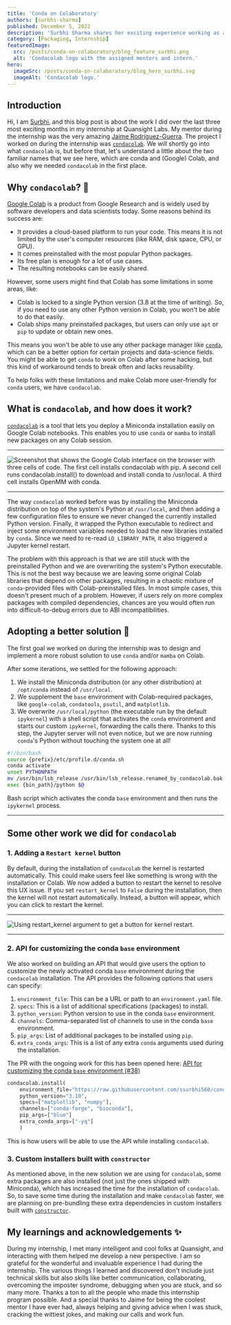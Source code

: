 ```yaml
---
title: 'Conda on Colaboratory'
authors: [surbhi-sharma]
published: December 5, 2022
description: 'Surbhi Sharma shares her exciting experience working as an intern at Quansight Labs and contributing to condacolab, a tool that lets you deploy a Miniconda installation easily on Google Colab notebooks. This enables you to use conda or mamba to install new packages on any Colab session.'
category: [Packaging, Internship]
featuredImage:
  src: /posts/conda-on-colaboratory/blog_feature_surbhi.png
  alt: 'Condacolab logo with the assigned mentors and intern.'
hero:
  imageSrc: /posts/conda-on-colaboratory/blog_hero_surbhi.svg
  imageAlt: 'Condacolab logo.'
---
```


## Introduction

Hi, I am [Surbhi](https://github.com/ssurbhi560), and this blog post is about the work I did over the last three most exciting months in my internship at Quansight Labs. My mentor during the internship was the very amazing [Jaime Rodríguez-Guerra](https://github.com/jaimergp). The project I worked on during the internship was [`condacolab`](https://github.com/conda-incubator/condacolab). We will shortly go into what `condacolab` is, but before that, let's understand a little about the two familiar names that we see here, which are conda and (Google) Colab, and also why we needed `condacolab` in the first place.

## Why `condacolab`? 🐍

[Google Colab](https://colab.research.google.com/) is a product from Google Research and is widely used by software developers and data scientists today. Some reasons behind its success are:

- It provides a cloud-based platform to run your code. This means it is not limited by the user's computer resources (like RAM, disk space, CPU, or GPU).
- It comes preinstalled with the most popular Python packages.
- Its free plan is enough for a lot of use cases.
- The resulting notebooks can be easily shared.

However, some users might find that Colab has some limitations in some areas, like:

- Colab is locked to a single Python version (3.8 at the time of writing). So, if you need to use any other Python version in Colab, you won't be able to do that easily.
- Colab ships many preinstalled packages, but users can only use `apt` or `pip` to update or obtain new ones.

This means you won't be able to use any other package manager like [`conda`](https://docs.conda.io/projects/conda/en/latest/), which can be a better option for certain projects and data-science fields. You might be able to get `conda` to work on Colab after some hacking, but this kind of workaround tends to break often and lacks reusability.

To help folks with these limitations and make Colab more user-friendly for `conda` users, we have `condacolab`.

## What is `condacolab`, and how does it work?

[`condacolab`](https://github.com/conda-incubator/condacolab) is a tool that lets you deploy a Miniconda installation easily on Google Colab notebooks. This enables you to use `conda` or `mamba` to install new packages on any Colab session.

---

![Screenshot that shows the Google Colab interface on the browser with three cells of code. The first cell installs condacolab with pip. A second cell runs condacolab.install() to download and install conda to /usr/local. A third cell installs OpenMM with conda.](/posts/conda-on-colaboratory/previous_condacolab_installation.png)

---

The way `condacolab` worked before was by installing the Miniconda distribution on top of the system's Python at `/usr/local`, and then adding a few configuration files to ensure we never changed the currently installed Python version. Finally, it wrapped the Python executable to redirect and inject some environment variables needed to load the new libraries installed by `conda`. Since we need to re-read `LD_LIBRARY_PATH`, it also triggered a Jupyter kernel restart.

The problem with this approach is that we are still stuck with the preinstalled Python and we are overwriting the system's Python executable. This is not the best way because we are leaving some original Colab libraries that depend on other packages, resulting in a chaotic mixture of `conda`-provided files with Colab-preinstalled files. In most simple cases, this doesn't present much of a problem. However, if users rely on more complex packages with compiled dependencies, chances are you would often run into difficult-to-debug errors due to ABI incompatibilities.

## Adopting a better solution 🥳

The first goal we worked on during the internship was to design and implement a more robust solution to use `conda` and/or `mamba` on Colab.

After some iterations, we settled for the following approach:

1. We install the Miniconda distribution (or any other distribution) at `/opt/conda` instead of `/usr/local`.
2. We supplement the `base` environment with Colab-required packages, like `google-colab`, `condatools`, `psutil`, and `matplotlib`.
3. We overwrite `/usr/local/python` (the executable run by the default `ipykernel`) with a shell script that activates the `conda` environment and starts our custom `ipykernel`, forwarding the calls there. Thanks to this step, the Jupyter server will not even notice, but we are now running `conda`'s Python without touching the system one at all!

```bash
#!/bin/bash
source {prefix}/etc/profile.d/conda.sh
conda activate
unset PYTHONPATH
mv /usr/bin/lsb_release /usr/bin/lsb_release.renamed_by_condacolab.bak
exec {bin_path}/python $@
```

Bash script which activates the conda `base` environment and then runs the `ipykernel` process.

---

## Some other work we did for `condacolab`

### 1. Adding a `Restart kernel` button

By default, during the installation of `condacolab` the kernel is restarted automatically. This could make users feel like something is wrong with the installation or Colab. We now added a button to restart the kernel to resolve this UX issue. If you set `restart_kernel` to `False` during the installation, then the kernel will not restart automatically. Instead, a button will appear, which you can click to restart the kernel.

---

![Using `restart_kernel` argument to get a button for kernel restart.](/posts/conda-on-colaboratory/restart_kernel_demo.png)

---

### 2. API for customizing the conda `base` environment

We also worked on building an API that would give users the option to customize the newly activated conda `base` environment during the `condacolab` installation. The API provides the following options that users can specify:

1. `environment_file`: This can be a URL or path to an `environment.yaml` file.
2. `specs`: This is a list of additional specifications (packages) to install.
3. `python_version`: Python version to use in the conda `base` environment.
4. `channels`: Comma-separated list of channels to use in the conda `base` environment.
5. `pip_args`: List of additional packages to be installed using `pip`.
6. `extra_conda_args`: This is a list of any extra `conda` arguments used during the installation.

The PR with the ongoing work for this has been opened here: [API for customizing the conda `base` environment (#38)](https://github.com/conda-incubator/condacolab/pull/38)

```python
condacolab.install(
    environment_file="https://raw.githubusercontent.com/ssurbhi560/condacolab/07b92d827/environment.yaml",
    python_version="3.10",
    specs=["matplotlib", "numpy"],
    channels=["conda-forge", "bioconda"],
    pip_args=["blue"]
    extra_conda_args=["-yq"]
    )
```

This is how users will be able to use the API while installing `condacolab`.

### 3. Custom installers built with `constructor`

As mentioned above, in the new solution we are using for `condacolab`, some extra packages are also installed (not just the ones shipped with Miniconda), which has increased the time for the installation of `condacolab`. So, to save some time during the installation and make `condacolab` faster, we are planning on pre-bundling these extra dependencies in custom installers built with [`constructor`](https://github.com/conda/constructor).

## My learnings and acknowledgements ✨

During my internship, I met many intelligent and cool folks at Quansight, and interacting with them helped me develop a new perspective. I am so grateful for the wonderful and invaluable experience I had during the internship. The various things I learned and discovered don't include just technical skills but also skills like better communication, collaborating, overcoming the imposter syndrome, debugging when you are stuck, and so many more. Thanks a ton to all the people who made this internship program possible. And a special thanks to Jaime for being the coolest mentor I have ever had, always helping and giving advice when I was stuck, cracking the wittiest jokes, and making our calls and work fun.
